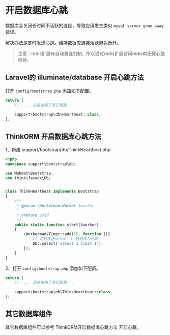 # 开启数据库心跳

数据库会关闭长时间不活跃的连接，导致应用发生类似 `mysql server gone away` 错误。

解决办法是定时发送心跳，维持数据库连接活跃避免断开。

> 注意：redis扩展有自动重连机制，所以通过redis扩展访问redis时无需心跳维持。

## Laravel的 illuminate/database 开启心跳方法

打开 `config/bootstrap.php` 添加如下配置。

```php
return [
    //  ... 这里省略了其它配置...
    
    support\bootstrap\db\Heartbeat::class,
];
```

## ThinkORM 开启数据库心跳方法

1、新建 support/bootstrap/db/ThinkHeartbeat.php
```php
<?php
namespace support\bootstrap\db;

use Webman\Bootstrap;
use think\facade\Db;


class ThinkHeartbeat implements Bootstrap
{
    /**
     * @param \Workerman\Worker $worker
     *
     * @return void
     */
    public static function start($worker)
    {
        \Workerman\Timer::add(55, function (){
            // 定时发送select 1 语句作为心跳
            Db::select('select 1 limit 1');
        });
    }
}
```

2、打开 `config/bootstrap.php` 添加如下配置。

```php
return [
    //  ... 这里省略了其它配置...
    
    support\bootstrap\db\ThinkHeartbeat::class,
];
```

## 其它数据库组件

其它数据库组件可以参考 ThinkORM开启数据库心跳方法 开启心跳。